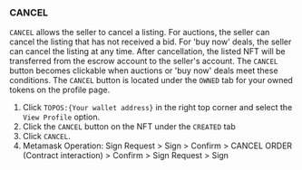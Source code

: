 ### CANCEL

`CANCEL` allows the seller to cancel a listing. For auctions, the seller can cancel the listing that has not received a bid. For 'buy now' deals, the seller can cancel the listing at any time. After cancellation, the listed NFT will be transferred from the escrow account to the seller's account. The `CANCEL` button becomes clickable when auctions or 'buy now' deals meet these conditions. The `CANCEL` button is located under the `OWNED` tab for your owned tokens on the profile page.

1. Click `TOPOS:{Your wallet address}` in the right top corner and select the `View Profile` option.
1. Click the `CANCEL` button on the NFT under the `CREATED` tab
1. Click `CANCEL`.
1. Metamask Operation: Sign Request > Sign > Confirm > CANCEL ORDER (Contract interaction) > Confirm > Sign Request > Sign
